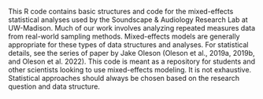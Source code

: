 This R code contains basic structures and code for the mixed-effects statistical analyses used by the Soundscape & Audiology Research Lab at UW-Madison.
Much of our work involves analyzing repeated measures data from real-world sampling methods. Mixed-effects models are generally appropriate for these types of data structures and analyses.
For statistical details, see the series of paper by Jake Oleson (Oleson et al., 2019a, 2019b, and Oleson et al. 2022). 
This code is meant as a repository for students and other scientists looking to use mixed-effects modeling. It is not exhaustive. 
Statistical approaches should always be chosen based on the research question and data structure.

